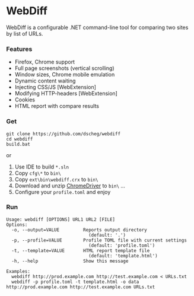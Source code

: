 # WebDiff
WebDiff is a configurable .NET command-line tool for comparing two sites by list of URLs.

### Features
* Firefox, Chrome support
* Full page screenshots (vertical scrolling)
* Window sizes, Chrome mobile emulation
* Dynamic content waiting
* Injecting CSS/JS [WebExtension]
* Modifying HTTP-headers [WebExtension]
* Cookies
* HTML report with compare results

### Get
```
git clone https://github.com/dscheg/webdiff
cd webdiff
build.bat
```
or
1. Use IDE to build `*.sln`
2. Copy `cfg\*` to `bin\`
3. Copy `ext\bin\webdiff.crx` to `bin\`
4. Download and unzip [ChromeDriver](https://chromedriver.storage.googleapis.com/2.30/chromedriver_win32.zip) to `bin\`
  ...
5. Configure your `profile.toml` and enjoy

### Run
```
Usage: webdiff [OPTIONS] URL1 URL2 [FILE]
Options:
  -o, --output=VALUE         Reports output directory
                               (default: '.')
  -p, --profile=VALUE        Profile TOML file with current settings
                               (default: 'profile.toml')
  -t, --template=VALUE       HTML report template file
                               (default: 'template.html')
  -h, --help                 Show this message

Examples:
  webdiff http://prod.example.com http://test.example.com < URLs.txt
  webdiff -p profile.toml -t template.html -o data http://prod.example.com http://test.example.com URLs.txt
  ```
